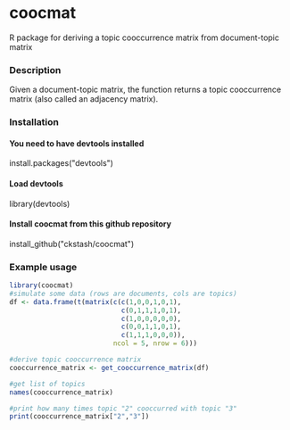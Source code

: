 # coocmat
R package for deriving a topic cooccurrence matrix from document-topic matrix

### Description
Given a document-topic matrix, the function returns a topic cooccurrence matrix (also called an adjacency matrix).

### Installation
#### You need to have devtools installed
install.packages("devtools")

#### Load devtools
library(devtools)

#### Install coocmat from this github repository
install_github("ckstash/coocmat")

### Example usage

```R
library(coocmat)
#simulate some data (rows are documents, cols are topics)
df <- data.frame(t(matrix(c(c(1,0,0,1,0,1),
                            c(0,1,1,1,0,1),
                            c(1,0,0,0,0,0),
                            c(0,0,1,1,0,1),
                            c(1,1,1,0,0,0)),
                          ncol = 5, nrow = 6)))

#derive topic cooccurrence matrix
cooccurrence_matrix <- get_cooccurrence_matrix(df)

#get list of topics
names(cooccurrence_matrix)

#print how many times topic "2" cooccurred with topic "3"
print(cooccurrence_matrix["2","3"])
```
